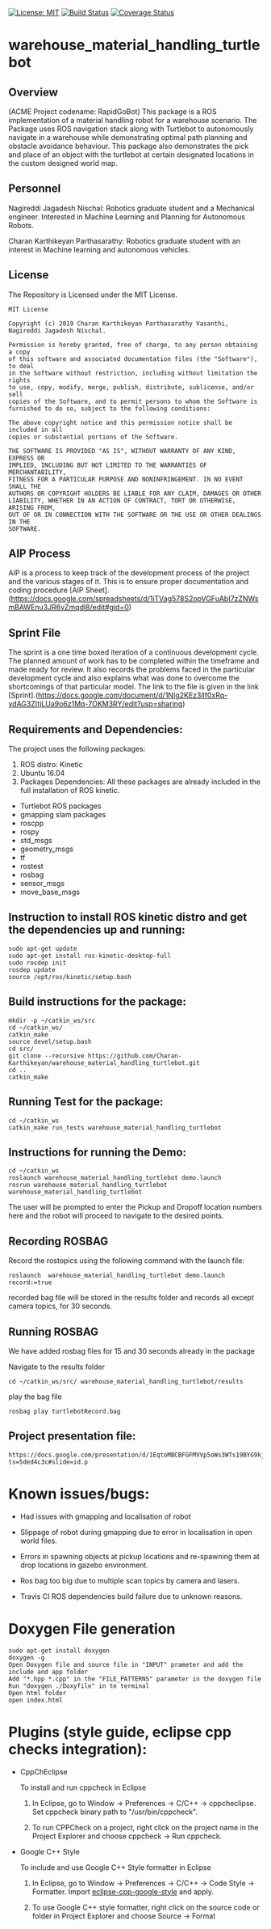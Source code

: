 [![License: MIT](https://img.shields.io/badge/License-MIT-yellow.svg)](https://opensource.org/licenses/MIT)
[![Build Status](https://travis-ci.org/Charan-Karthikeyan/warehouse_material_handling_turtlebot.svg?branch=master)](https://travis-ci.org/Charan-Karthikeyan/warehouse_material_handling_turtlebot)
[![Coverage Status](https://coveralls.io/repos/github/Charan-Karthikeyan/warehouse_material_handling_turtlebot/badge.svg?branch=master)](https://coveralls.io/github/Charan-Karthikeyan/warehouse_material_handling_turtlebot?branch=master)

# warehouse_material_handling_turtlebot

## Overview

(ACME Project codename: RapidGoBot) This package is a ROS implementation of a material handling robot for a warehouse scenario. The Package uses ROS navigation stack along with Turtlebot to autonomously navigate in a warehouse while demonstrating optimal path planning and obstacle avoidance behaviour.
This package also demonstrates the pick and place of an object with the turtlebot at certain designated locations in the custom designed world map.
 

## Personnel
Nagireddi Jagadesh Nischal: Robotics graduate student and a Mechanical engineer. Interested in Machine Learning and Planning for Autonomous Robots.

Charan Karthikeyan Parthasarathy: Robotics graduate student with an interest in Machine learning and autonomous vehicles.


## License
The Repository is Licensed under the MIT License.
```
MIT License

Copyright (c) 2019 Charan Karthikeyan Parthasarathy Vasanthi, Nagireddi Jagadesh Nischal.

Permission is hereby granted, free of charge, to any person obtaining a copy
of this software and associated documentation files (the "Software"), to deal
in the Software without restriction, including without limitation the rights
to use, copy, modify, merge, publish, distribute, sublicense, and/or sell
copies of the Software, and to permit persons to whom the Software is
furnished to do so, subject to the following conditions:

The above copyright notice and this permission notice shall be included in all
copies or substantial portions of the Software.

THE SOFTWARE IS PROVIDED "AS IS", WITHOUT WARRANTY OF ANY KIND, EXPRESS OR
IMPLIED, INCLUDING BUT NOT LIMITED TO THE WARRANTIES OF MERCHANTABILITY,
FITNESS FOR A PARTICULAR PURPOSE AND NONINFRINGEMENT. IN NO EVENT SHALL THE
AUTHORS OR COPYRIGHT HOLDERS BE LIABLE FOR ANY CLAIM, DAMAGES OR OTHER
LIABILITY, WHETHER IN AN ACTION OF CONTRACT, TORT OR OTHERWISE, ARISING FROM,
OUT OF OR IN CONNECTION WITH THE SOFTWARE OR THE USE OR OTHER DEALINGS IN THE
SOFTWARE.
```

## AIP Process
AIP is a process to keep track of the development process of the project and the various stages of it. This is to ensure proper documentation and coding procedure [AIP Sheet].(https://docs.google.com/spreadsheets/d/1iTVag578S2opVGFuAbI7zZNWsmBAWEnu3JR6vZmqdl8/edit#gid=0) 

## Sprint File 
The sprint is a one time boxed iteration of a continuous development cycle. The planned amount of work has to be completed within the timeframe and made ready for review. It also records the problems faced in the particular development cycle and also explains what was done to overcome the shortcomings of that particular model. The link to the file is given in the link [Sprint].(https://docs.google.com/document/d/1NIg2KEz3llf0xRq-ydAG3ZItjLUa9o6z1Mq-7OKM3RY/edit?usp=sharing)

## Requirements and Dependencies:

The project uses the following packages:
1. ROS distro: Kinetic
2. Ubuntu 16.04
3. Packages Dependencies:
All these packages are already included in the full installation of ROS kinetic. 
 * Turtlebot ROS packages
 * gmapping slam packages
 * roscpp
 * rospy
 * std_msgs
 * geometry_msgs
 * tf
 * rostest
 * rosbag
 * sensor_msgs
 * move_base_msgs

## Instruction to install ROS kinetic distro and get the dependencies up and running:
```
sudo apt-get update
sudo apt-get install ros-kinetic-desktop-full
sudo rosdep init 
rosdep update
source /opt/ros/kinetic/setup.bash
``` 


## Build instructions for the package:
```
mkdir -p ~/catkin_ws/src
cd ~/catkin_ws/
catkin_make
source devel/setup.bash
cd src/
git clone --recursive https://github.com/Charan-Karthikeyan/warehouse_material_handling_turtlebot.git
cd ..
catkin_make
```


## Running Test for the package:
```
cd ~/catkin_ws
catkin_make run_tests warehouse_material_handling_turtlebot
```


## Instructions for running the Demo:
```
cd ~/catkin_ws
roslaunch warehouse_material_handling_turtlebot demo.launch
rosrun warehouse_material_handling_turtlebot warehouse_material_handling_turtlebot
```
The user will be prompted to enter the Pickup and Dropoff location numbers here and the robot will proceed to navigate to the desired points.


## Recording ROSBAG

Record the rostopics using the following command with the launch file:
```
roslaunch  warehouse_material_handling_turtlebot demo.launch record:=true
```
recorded bag file will be stored in the results folder and records all except camera topics, for 30 seconds.



## Running ROSBAG
We have added rosbag files for 15 and 30 seconds already in the package

Navigate to the results folder
```
cd ~/catkin_ws/src/ warehouse_material_handling_turtlebot/results
```
play the bag file
```
rosbag play turtlebotRecord.bag
```
## Project presentation file:
```
https://docs.google.com/presentation/d/1EqtoMBCBFGFMVVp5oWs3WTs19BYG9kjA4Choq2yttuA/edit?ts=5ded4c3c#slide=id.p
```



# Known issues/bugs:

 * Had issues with gmapping and localisation of robot

 * Slippage of robot during gmapping due to error in localisation in open world files.

 * Errors in spawning objects at pickup locations  and re-spawning them at drop locations in gazebo environment.

 * Ros bag too big due to multiple scan topics by camera and lasers.

 * Travis CI ROS dependencies build failure due to unknown reasons.

# Doxygen File generation
```
sudo apt-get install doxygen
doxygen -g
Open Doxygen file and source file in "INPUT" prameter and add the include and app folder
Add "*.hpp *.cpp" in the "FILE_PATTERNS" parameter in the doxygen file
Run "doxygen ./Doxyfile" in te terminal
Open html folder
open index.html
 ```



# Plugins (style guide, eclipse cpp checks integration):
- CppChEclipse

    To install and run cppcheck in Eclipse

    1. In Eclipse, go to Window -> Preferences -> C/C++ -> cppcheclipse.
    Set cppcheck binary path to "/usr/bin/cppcheck".

    2. To run CPPCheck on a project, right click on the project name in the Project Explorer 
    and choose cppcheck -> Run cppcheck.


- Google C++ Style

    To include and use Google C++ Style formatter in Eclipse

    1. In Eclipse, go to Window -> Preferences -> C/C++ -> Code Style -> Formatter. 
    Import [eclipse-cpp-google-style][reference-id-for-eclipse-cpp-google-style] and apply.

    2. To use Google C++ style formatter, right click on the source code or folder in 
    Project Explorer and choose Source -> Format

[reference-id-for-eclipse-cpp-google-style]: https://raw.githubusercontent.com/google/styleguide/gh-pages/eclipse-cpp-google-style.xml



